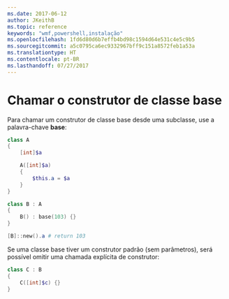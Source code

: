 ```yaml
---
ms.date: 2017-06-12
author: JKeithB
ms.topic: reference
keywords: "wmf,powershell,instalação"
ms.openlocfilehash: 1fd6d80d6b7effb4bd98c1594d64e531c4e5c9b5
ms.sourcegitcommit: a5c0795ca6ec9332967bff9c151a8572feb1a53a
ms.translationtype: HT
ms.contentlocale: pt-BR
ms.lasthandoff: 07/27/2017
---
```

# <a name="call-base-class-constructor"></a>Chamar o construtor de classe base

Para chamar um construtor de classe base desde uma subclasse, use a palavra-chave **base**:

```powershell
class A 
{
    [int]$a

    A([int]$a)
    {
        $this.a = $a
    }
}

class B : A
{
    B() : base(103) {}
}

[B]::new().a # return 103
```

Se uma classe base tiver um construtor padrão (sem parâmetros), será possível omitir uma chamada explícita de construtor:

```powershell
class C : B
{
    C([int]$c) {}
}
```

